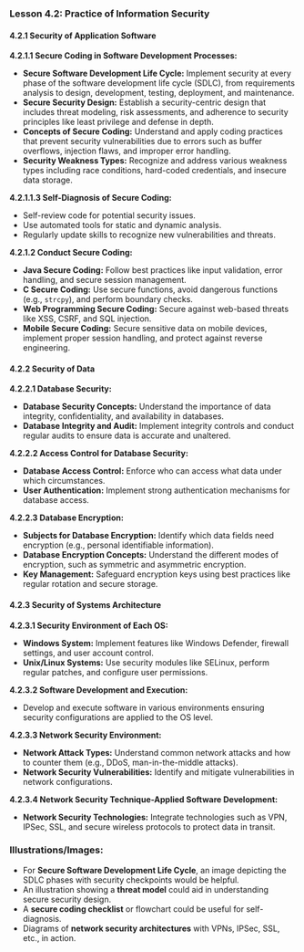 ### Lesson 4.2: Practice of Information Security

#### 4.2.1 Security of Application Software

**4.2.1.1 Secure Coding in Software Development Processes:**
- **Secure Software Development Life Cycle:** Implement security at every phase of the software development life cycle (SDLC), from requirements analysis to design, development, testing, deployment, and maintenance.
- **Secure Security Design:** Establish a security-centric design that includes threat modeling, risk assessments, and adherence to security principles like least privilege and defense in depth.
- **Concepts of Secure Coding:** Understand and apply coding practices that prevent security vulnerabilities due to errors such as buffer overflows, injection flaws, and improper error handling.
- **Security Weakness Types:** Recognize and address various weakness types including race conditions, hard-coded credentials, and insecure data storage.

**4.2.1.1.3 Self-Diagnosis of Secure Coding:**
- Self-review code for potential security issues.
- Use automated tools for static and dynamic analysis.
- Regularly update skills to recognize new vulnerabilities and threats.

**4.2.1.2 Conduct Secure Coding:**
- **Java Secure Coding:** Follow best practices like input validation, error handling, and secure session management.
- **C Secure Coding:** Use secure functions, avoid dangerous functions (e.g., `strcpy`), and perform boundary checks.
- **Web Programming Secure Coding:** Secure against web-based threats like XSS, CSRF, and SQL injection.
- **Mobile Secure Coding:** Secure sensitive data on mobile devices, implement proper session handling, and protect against reverse engineering.

#### 4.2.2 Security of Data

**4.2.2.1 Database Security:**
- **Database Security Concepts:** Understand the importance of data integrity, confidentiality, and availability in databases.
- **Database Integrity and Audit:** Implement integrity controls and conduct regular audits to ensure data is accurate and unaltered.

**4.2.2.2 Access Control for Database Security:**
- **Database Access Control:** Enforce who can access what data under which circumstances.
- **User Authentication:** Implement strong authentication mechanisms for database access.

**4.2.2.3 Database Encryption:**
- **Subjects for Database Encryption:** Identify which data fields need encryption (e.g., personal identifiable information).
- **Database Encryption Concepts:** Understand the different modes of encryption, such as symmetric and asymmetric encryption.
- **Key Management:** Safeguard encryption keys using best practices like regular rotation and secure storage.

#### 4.2.3 Security of Systems Architecture

**4.2.3.1 Security Environment of Each OS:**
- **Windows System:** Implement features like Windows Defender, firewall settings, and user account control.
- **Unix/Linux Systems:** Use security modules like SELinux, perform regular patches, and configure user permissions.

**4.2.3.2 Software Development and Execution:**
- Develop and execute software in various environments ensuring security configurations are applied to the OS level.

**4.2.3.3 Network Security Environment:**
- **Network Attack Types:** Understand common network attacks and how to counter them (e.g., DDoS, man-in-the-middle attacks).
- **Network Security Vulnerabilities:** Identify and mitigate vulnerabilities in network configurations.

**4.2.3.4 Network Security Technique-Applied Software Development:**
- **Network Security Technologies:** Integrate technologies such as VPN, IPSec, SSL, and secure wireless protocols to protect data in transit.

### Illustrations/Images:
- For **Secure Software Development Life Cycle**, an image depicting the SDLC phases with security checkpoints would be helpful.
- An illustration showing a **threat model** could aid in understanding secure security design.
- A **secure coding checklist** or flowchart could be useful for self-diagnosis.
- Diagrams of **network security architectures** with VPNs, IPSec, SSL, etc., in action.

